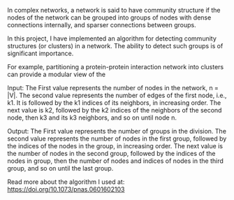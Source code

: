 In complex networks, a network is said to have community structure if the nodes of the
network can be grouped into groups of nodes with dense connections internally, and sparser
connections between groups.

In this project, I have implemented an algorithm for detecting community structures (or
clusters) in a network. The ability to detect such groups is of significant importance.

For example, partitioning a protein-protein interaction network into clusters can provide a
modular view of the

Input:
The First value represents the number of nodes in the network, n = |V|.
The second value represents the number of edges of the first node, i.e., k1. It is followed by
the k1 indices of its neighbors, in increasing order.
The next value is k2, followed by the k2 indices of the neighbors of the second node, then k3
and its k3 neighbors, and so on until node n.

Output: 
The First value represents the number of groups in the division.
The second value represents the number of nodes in the first group, followed by the indices
of the nodes in the group, in increasing order.
The next value is the number of nodes in the second group, followed by the indices of the
nodes in group, then the number of nodes and indices of nodes in the third group, and so
on until the last group.

Read more about the algorithm I used at: https://doi.org/10.1073/pnas.0601602103
